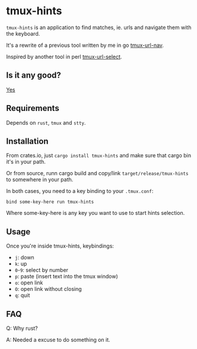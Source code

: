 # tmux-hints

`tmux-hints` is an application to find matches, ie. urls and navigate them
with the keyboard.

It's a rewrite of a previous tool written by me in go [tmux-url-nav][1].

Inspired by another tool in perl [tmux-url-select][2].

[1]: https://github.com/roger/tmux-url-nav
[2]: https://github.com/dequis/tmux-url-select

## Is it any good?

[Yes][3]

[3]: https://news.ycombinator.com/item?id=3067434

## Requirements

Depends on `rust`, `tmux` and `stty`.

## Installation

From crates.io, just `cargo install tmux-hints` and make sure that cargo bin
it's in your path.

Or from source, runn cargo build and copy/link `target/release/tmux-hints`
to somewhere in your path.

In both cases, you need to a key binding to your `.tmux.conf`:

    bind some-key-here run tmux-hints

Where some-key-here is any key you want to use to start hints selection.

## Usage

Once you're inside tmux-hints, keybindings:

 * `j`: down
 * `k`: up
 * `0`-`9`: select by number
 * `p`: paste (insert text into the tmux window)
 * `o`: open link
 * `O`: open link without closing
 * `q`: quit

## FAQ

Q: Why rust?

A: Needed a excuse to do something on it.
